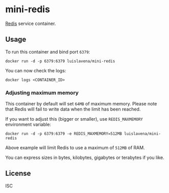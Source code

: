 # mini-redis

[Redis](http://redis.io/) service container.

## Usage

To run this container and bind port `6379`:

```
docker run -d -p 6379:6379 luislavena/mini-redis
```

You can now check the logs:

```
docker logs <CONTAINER_ID>
```

### Adjusting maximum memory

This container by default will set `64MB` of maximum memory. Please note that
Redis will fail to write data when the limit has been reached.

If you want to adjust this (bigger or smaller), use `REDIS_MAXMEMORY`
environment variable:

```
docker run -d -p 6379:6379 -e REDIS_MAXMEMORY=512MB luislavena/mini-redis
```

Above example will limit Redis to use a maximum of `512MB` of RAM.

You can express sizes in bytes, kilobytes, gigabytes or terabytes if you like.

## License

ISC
